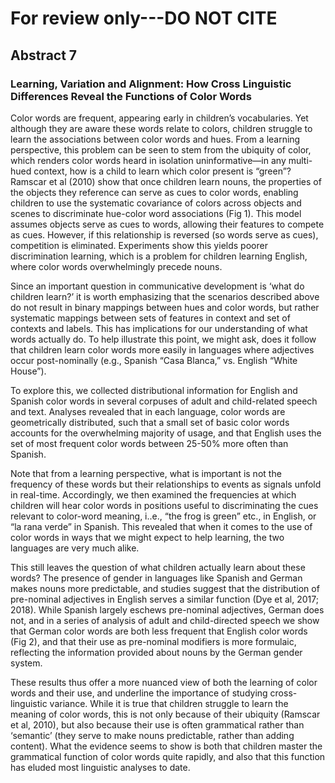 # For review only---DO NOT CITE

## Abstract 7

### Learning, Variation and Alignment: How Cross Linguistic Differences Reveal the Functions of Color Words

Color words are frequent, appearing early in children’s vocabularies. Yet although they are aware these words relate to colors, children struggle to learn the associations between color words and hues. From a learning perspective, this problem can be seen to stem from the ubiquity of color, which renders color words heard in isolation uninformative—in any multi-hued context, how is a child to learn which color present is “green”? Ramscar et al (2010) show that once children learn nouns, the properties of the objects they reference can serve as cues to color words, enabling children to use the systematic covariance of colors across objects and scenes to discriminate hue-color word associations (Fig 1). This model assumes objects serve as cues to words, allowing their features to compete as cues.  However, if this relationship is reversed (so words serve as cues), competition is eliminated. Experiments show this yields poorer discrimination learning, which is a problem for children learning English, where color words overwhelmingly precede nouns.  

Since an important question in communicative development is ‘what do children learn?’ it is worth emphasizing that the scenarios described above do not result in binary mappings between hues and color words, but rather systematic mappings between sets of features in context and set of contexts and labels. This has implications for our understanding of what words actually do. To help illustrate this point, we might ask, does it follow that children learn color words more easily in languages where adjectives occur post-nominally (e.g., Spanish “Casa Blanca,” vs.  English “White House”). 

To explore this, we collected distributional information for English and Spanish color words in several corpuses of adult and child-related speech and text. Analyses revealed that in each language, color words are geometrically distributed, such that a small set of basic color words accounts for the overwhelming majority of usage, and that English uses the set of most frequent color words between 25-50% more often than Spanish.

Note that from a learning perspective, what is important is not the frequency of these words but their relationships to events as signals unfold in real-time. Accordingly, we then examined the frequencies at which children will hear color words in positions useful to discriminating the cues relevant to color-word meaning, i..e., “the frog is green” etc., in English, or “la rana verde” in Spanish. This revealed that when it comes to the use of color words in ways that we might expect to help learning, the two languages are very much alike. 

This still leaves the question of what children actually learn about these words? The presence of gender in languages like Spanish and German makes nouns more predictable, and studies suggest that the distribution of pre-nominal adjectives in English serves a similar function (Dye et al, 2017; 2018). While Spanish largely eschews pre-nominal adjectives, German does not, and in a series of analysis of adult and child-directed speech we show that German color words are both less frequent that English color words (Fig 2), and that their use as pre-nominal modifiers is more formulaic, reflecting the information provided about nouns by the German gender system. 

These results thus offer a more nuanced view of both the learning of color words and their use, and underline the importance of studying cross-linguistic variance. While it is true that children struggle to learn the meaning of color words, this is not only because of their ubiquity (Ramscar et al, 2010), but also because their use is often grammatical rather than ‘semantic’ (they serve to make nouns predictable, rather than adding content). What the evidence seems to show is both that children master the grammatical function of color words quite rapidly, and also that this function has eluded most linguistic analyses to date.

